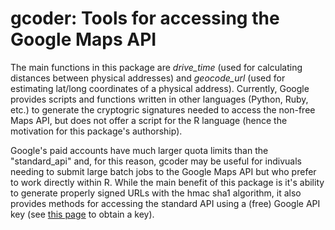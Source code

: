 # gcoder: Tools for accessing the Google Maps API

The main functions in this package are *drive_time* (used for calculating distances between physical addresses) and *geocode_url* (used for estimating lat/long coordinates of a physical address). Currently, Google provides scripts and functions written in other languages (Python, Ruby, etc.) to generate the cryptogric signatures needed to access the non-free Maps API, but does not offer a script for the R language (hence the motivation for this package's authorship).

Google's paid accounts have much larger quota limits than the "standard_api" and, for this reason, gcoder may be useful for indivuals needing to submit large batch jobs to the Google Maps API but who prefer to work directly within R. While the main benefit of this package is it's ability to generate properly signed URLs with the hmac sha1 algorithm, it also provides methods for accessing the standard API using a (free) Google API key (see [this page](https://developers.google.com/maps/documentation/javascript/get-api-key#get-an-api-key "Google") to obtain a key).
